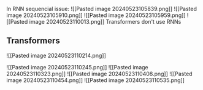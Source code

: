 
In RNN sequencial issue: 
![[Pasted image 20240523105839.png]]
![[Pasted image 20240523105910.png]]
![[Pasted image 20240523105959.png]]
![[Pasted image 20240523110013.png]]
Transformers don't use RNNs

## Transformers

![[Pasted image 20240523110214.png]]

![[Pasted image 20240523110245.png]]
![[Pasted image 20240523110323.png]]
![[Pasted image 20240523110408.png]]
![[Pasted image 20240523110454.png]]
![[Pasted image 20240523110535.png]]
